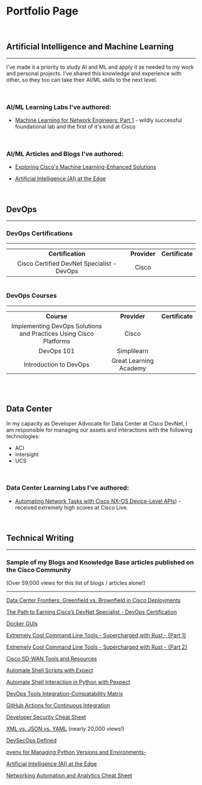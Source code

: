 <link rel="stylesheet" type="text/css" href="files/styles.css">


# Portfolio Page

<br>

## Artificial Intelligence and Machine Learning
<hr>

I've made it a priority to study AI and ML and apply it as needed to my work and personal projects. I've shared this knowledge and experience with other, so they too can take their AI/ML skills to the next level.

<br>

### AI/ML Learning Labs I've authored:

- [Machine Learning for Network Engineers: Part 1](https://developer.cisco.com/learning/labs/ml-for-network-engineers-part-1/) - wildly successful foundational lab and the first of it's kind at Cisco


<br>

### AI/ML Articles and Blogs I've authored:

- [Exploring Cisco's Machine Learning-Enhanced Solutions](https://community.cisco.com/t5/devnet-general-blogs/exploring-cisco-s-machine-learning-enhanced-solutions/ba-p/5145655)

- [Artificial Intelligence (AI) at the Edge](https://community.cisco.com/t5/edge-data-management/artificial-intelligence-ai-at-the-edge/td-p/4674085)


<br>

## DevOps
<hr>

### DevOps Certifications

<hr>
<center>
<table style="margin:0 auto; text-align:center;">
  <tr>
    <td><b>Certification</b></td>
    <td><b>Provider</b></td>
    <td><b>Certificate</b></td>
  </tr>
  <tr>
    <td>Cisco Certified DevNet Specialist - DevOps</td>
    <td>Cisco</td>
    <td></td>
  </tr>
</table>
</center>

<br>

### DevOps Courses

<hr>
<center>
<table style="margin:0 auto; text-align:center;">
  <tr>
    <td><b>Course</b></td>
    <td><b>Provider</b></td>
    <td><b>Certificate</b></td>
  </tr>
  <tr>
    <td>Implementing DevOps Solutions and Practices Using Cisco Platforms</td>
    <td>Cisco</td>
    <td></td>
  </tr>
  <tr>
    <td>DevOps 101</td>
    <td>Simplilearn</td>
    <td></td>
  </tr>
    <tr>
    <td>Introduction to DevOps</td>
    <td>Great Learning Academy</td>
    <td></td>
  </tr>
</table>
</center>

<br>
<br>

<br>

## Data Center

In my capacity as Developer Advocate for Data Center at Cisco DevNet, I am responsible for managing our assets and interactions with the following technologies:

- ACI
- Intersight
- UCS

<br>

### Data Center Learning Labs I've authored:

- [Automating Network Tasks with Cisco NX-OS Device-Level APIs](https://developer.cisco.com/learning/labs/dne-dci-nxos-device-level-apis/introduction/)) - received extremely high scores at Cisco Live.

<br>


## Technical Writing

<hr>

### Sample of my Blogs and Knowledge Base articles published on the Cisco Community
(Over 59,000 views for this list of blogs / articles alone!)

<hr>

<a href="https://community.cisco.com/t5/data-center-blogs/data-center-frontiers-greenfield-vs-brownfield-in-cisco/ba-p/5104378" target="_blank">Data Center Frontiers: Greenfield vs. Brownfield in Cisco Deployments</a>

<a href="https://community.cisco.com/t5/devops-knowledge-articles/the-path-to-earning-cisco-s-devnet-specialist-devops/ta-p/5075519" target="_blank">The Path to Earning Cisco’s DevNet Specialist - DevOps Certification</a>

<a href="https://community.cisco.com/t5/devops-knowledge-articles/docker-guis/ta-p/4952865" target="_blank">Docker GUIs</a>

<a href="https://community.cisco.com/t5/devnet-general-knowledge-base/extremely-cool-command-line-tools-supercharged-with-rust-part-1/ta-p/4779695" target="_blank">Extremely Cool Command Line Tools - Supercharged with Rust - {Part 1}</a>

<a href="https://community.cisco.com/t5/devnet-general-knowledge-base/extremely-cool-command-line-tools-supercharged-with-rust-part-2/ta-p/4886311" target="_blank">Extremely Cool Command Line Tools - Supercharged with Rust - {Part 2}</a>

<a href="https://community.cisco.com/t5/devnet-general-knowledge-base/cisco-sd-wan-tools-and-resources/ta-p/4862067" target="_blank">Cisco SD-WAN Tools and Resources</a>

<a href="https://community.cisco.com/t5/devnet-general-knowledge-base/network-automation-basics-automate-shell-scripts-with-expect/ta-p/4646253" target="_blank">Automate Shell Scripts with Expect</a>

<a href="https://community.cisco.com/t5/devnet-general-knowledge-base/automate-shell-interaction-in-python-with-pexpect/ta-p/4820670" target="_blank">Automate Shell Interaction in Python with Pexpect</a>

<a href="https://community.cisco.com/t5/devops-knowledge-articles/devops-tools-integration-compatability-matrix/ta-p/4802975" target="_blank">DevOps Tools Integration-Compatability Matrix</a>

<a href="https://community.cisco.com/t5/devops-knowledge-articles/github-actions-for-continuous-integration/ta-p/4762097" target="_blank">GitHub Actions for Continuous Integration</a>

<a href="https://community.cisco.com/t5/security-knowledge-base/developer-security-cheat-sheet/ta-p/4753148" target="_blank">Developer Security Cheat Sheet</a>

<a href="https://community.cisco.com/t5/devnet-general-knowledge-base/xml-vs-json-vs-yaml/ta-p/4729758" target="_blank">XML vs. JSON vs. YAML</a> (nearly 20,000 views!)

<a href="https://community.cisco.com/t5/devnet-general-knowledge-base/devsecops-defined/ta-p/4712801" target="_blank">DevSecOps Defined</a>

<a href="https://community.cisco.com/t5/devnet-general-knowledge-base/pyenv-for-managing-python-versions-and-environments/ta-p/4696819" target="_blank">pyenv for Managing Python Versions and Environments-</a>

<a href="https://community.cisco.com/t5/edge-data-management/artificial-intelligence-ai-at-the-edge/td-p/4674085" target="_blank">Artificial Intelligence (AI) at the Edge</a>

<a href="https://community.cisco.com/t5/networking-knowledge-base/networking-automation-and-analytics-cheat-sheet/ta-p/4393538" target="_blank">Networking Automation and Analytics Cheat Sheet</a>
